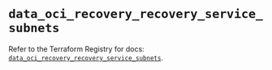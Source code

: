 # `data_oci_recovery_recovery_service_subnets`

Refer to the Terraform Registry for docs: [`data_oci_recovery_recovery_service_subnets`](https://registry.terraform.io/providers/oracle/oci/6.18.0/docs/data-sources/recovery_recovery_service_subnets).
